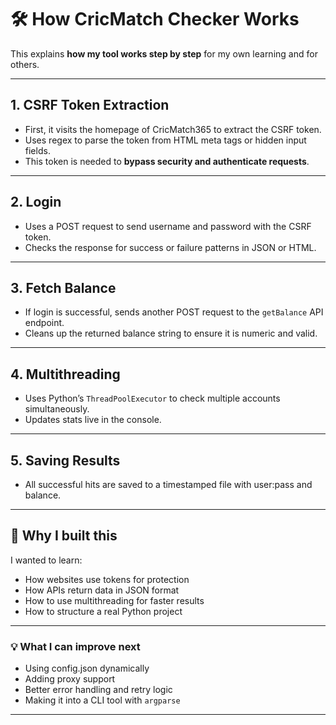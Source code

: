 # 🛠 How CricMatch Checker Works

This explains **how my tool works step by step** for my own learning and for others.

---

## 1. CSRF Token Extraction

- First, it visits the homepage of CricMatch365 to extract the CSRF token.
- Uses regex to parse the token from HTML meta tags or hidden input fields.
- This token is needed to **bypass security and authenticate requests**.

---

## 2. Login

- Uses a POST request to send username and password with the CSRF token.
- Checks the response for success or failure patterns in JSON or HTML.

---

## 3. Fetch Balance

- If login is successful, sends another POST request to the `getBalance` API endpoint.
- Cleans up the returned balance string to ensure it is numeric and valid.

---

## 4. Multithreading

- Uses Python’s `ThreadPoolExecutor` to check multiple accounts simultaneously.
- Updates stats live in the console.

---

## 5. Saving Results

- All successful hits are saved to a timestamped file with user:pass and balance.

---

## 🚀 **Why I built this**

I wanted to learn:

- How websites use tokens for protection
- How APIs return data in JSON format
- How to use multithreading for faster results
- How to structure a real Python project

---

### 💡 **What I can improve next**

- Using config.json dynamically
- Adding proxy support
- Better error handling and retry logic
- Making it into a CLI tool with `argparse`

---
